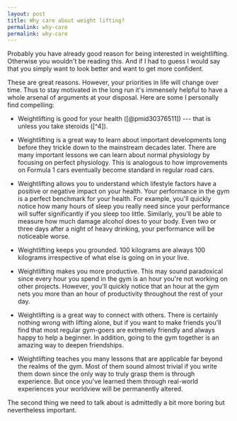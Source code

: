 ```yaml
---
layout: post
title: Why care about weight lifting?
permalink: why-care
permalink: why-care
---
```





Probably you have already good reason for being interested in
weightlifting. Otherwise you wouldn't be reading this. And if I had
to guess I would say that you simply want to look better and want to get
more confident.

These are great reasons. However, your priorities in life will change
over time. Thus to stay motivated in the long run it's immensely helpful
to have a whole arsenal of arguments at your disposal. Here are some I
personally find compelling:

-   Weightlifting is good for your health ([@pmid30376511]) --- that is
    unless you take steroids ([^4]).

-   Weightlifting is a great way to learn about important developments
    long before they trickle down to the mainstream decades later. There
    are many important lessons we can learn about normal physiology by
    focusing on perfect physiology. This is analogous to how
    improvements on Formula $1$ cars eventually become standard in
    regular road cars.

-   Weightlifting allows you to understand which lifestyle factors have
    a positive or negative impact on your health. Your performance in
    the gym is a perfect benchmark for your health. For example, you'll
    quickly notice how many hours of sleep you really need since your
    performance will suffer significantly if you sleep too little.
    Similarly, you'll be able to measure how much damage alcohol does to
    your body. Even two or three days after a night of heavy drinking,
    your performance will be noticeable worse.

-   Weightlifting keeps you grounded. 100 kilograms are always 100
    kilograms irrespective of what else is going on in your live.

-   Weightlifting makes you more productive. This may sound paradoxical
    since every hour you spend in the gym is an hour you're not working
    on other projects. However, you'll quickly notice that an hour at
    the gym nets you more than an hour of productivity throughout the
    rest of your day.

-   Weightlifting is a great way to connect with others. There is
    certainly nothing wrong with lifting alone, but if you want to make
    friends you'll find that most regular gym-goers are extremely
    friendly and always happy to help a beginner. In addition, going to
    the gym together is an amazing way to deepen friendships.

-   Weightlifting teaches you many lessons that are applicable far
    beyond the realms of the gym. Most of them sound almost trivial if
    you write them down since the only way to truly grasp them is
    through experience. But once you've learned them through real-world
    experiences your worldview will be permanently altered.

The second thing we need to talk about is admittedly a bit more boring
but nevertheless important.